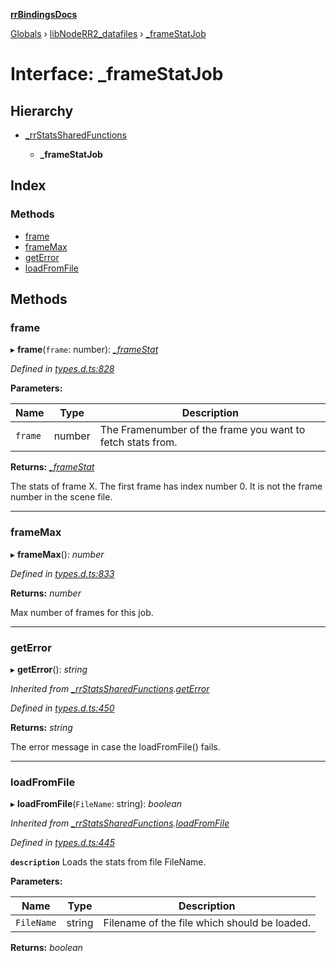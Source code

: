 **[rrBindingsDocs](../README.md)**

[Globals](../README.md) › [libNodeRR2_datafiles](../modules/libnoderr2_datafiles.md) › [_frameStatJob](libnoderr2_datafiles._framestatjob.md)

# Interface: _frameStatJob

## Hierarchy

* [_rrStatsSharedFunctions](libnoderr2_datafiles._rrstatssharedfunctions.md)

  * **_frameStatJob**

## Index

### Methods

* [frame](libnoderr2_datafiles._framestatjob.md#frame)
* [frameMax](libnoderr2_datafiles._framestatjob.md#framemax)
* [getError](libnoderr2_datafiles._framestatjob.md#geterror)
* [loadFromFile](libnoderr2_datafiles._framestatjob.md#loadfromfile)

## Methods

###  frame

▸ **frame**(`frame`: number): *[_frameStat](libnoderr2_datafiles._framestat.md)*

*Defined in [types.d.ts:828](https://github.com/Novalis15/rrBindings/blob/33d8d78/nodeJS/win64/v6/types.d.ts#L828)*

**Parameters:**

Name | Type | Description |
------ | ------ | ------ |
`frame` | number | The Framenumber of the frame you want to fetch stats from. |

**Returns:** *[_frameStat](libnoderr2_datafiles._framestat.md)*

The stats of frame X. The first frame has index number 0. It is not the frame number in the scene file.

___

###  frameMax

▸ **frameMax**(): *number*

*Defined in [types.d.ts:833](https://github.com/Novalis15/rrBindings/blob/33d8d78/nodeJS/win64/v6/types.d.ts#L833)*

**Returns:** *number*

Max number of frames for this job.

___

###  getError

▸ **getError**(): *string*

*Inherited from [_rrStatsSharedFunctions](libnoderr2_datafiles._rrstatssharedfunctions.md).[getError](libnoderr2_datafiles._rrstatssharedfunctions.md#geterror)*

*Defined in [types.d.ts:450](https://github.com/Novalis15/rrBindings/blob/33d8d78/nodeJS/win64/v6/types.d.ts#L450)*

**Returns:** *string*

The error message in case the loadFromFile() fails.

___

###  loadFromFile

▸ **loadFromFile**(`FileName`: string): *boolean*

*Inherited from [_rrStatsSharedFunctions](libnoderr2_datafiles._rrstatssharedfunctions.md).[loadFromFile](libnoderr2_datafiles._rrstatssharedfunctions.md#loadfromfile)*

*Defined in [types.d.ts:445](https://github.com/Novalis15/rrBindings/blob/33d8d78/nodeJS/win64/v6/types.d.ts#L445)*

**`description`** Loads the stats from file FileName.

**Parameters:**

Name | Type | Description |
------ | ------ | ------ |
`FileName` | string | Filename of the file which should be loaded.  |

**Returns:** *boolean*